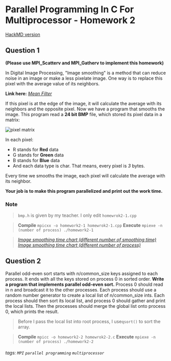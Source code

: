 Parallel Programming In C For Multiprocessor - Homework 2
===

[HackMD version](https://hackmd.io/MwUwxgRiFmC0wwA4AmcAsECc8IEZgB2OPFJAMyQEMQUqBWANhCA=?both)

## Question 1
**(Please use MPI_Scatterv and MPI_Gatherv to implement this homework)**

In Digital Image Processing, "Image smoothing" is a method that can reduce noise in an image or make a less pixelate image. One way is to replace this pixel with the average value of its neighbors.

**Link here:** [_Mean Filter_](https://homepages.inf.ed.ac.uk/rbf/HIPR2/mean.htm)

If this pixel is at the edge of the image, it will calculate the average with its neighbors and the opposite pixel.
Now we have a program that smooths the image. This program read a **24 bit BMP** file, which stored its pixel data in a matrix:

![pixel matrix](https://i.imgur.com/3Kya2rs.png)

In each pixel:
* R stands for **Red** data
* G stands for **Green** data
* B stands for **Blue** data
* And each data type is char. That means, every pixel is _3_ bytes.

Every time we smooths the image, each pixel will calculate the average with its neighbor.

**Your job is to make this program parallelized and print out the work time.**

### Note
> `bmp.h` is given by my teacher. I only edit `homewrok2-1.cpp`

> **Compile**
> ```mpicxx -o homework2-1 homewrok2-1.cpp```
> **Execute**
> ```mpiexe -n (number of process) ./homework2-1```

> [_Image smoothing time chart (different number of smoothing time)_](https://live.amcharts.com/Y0Y2J/)
> [_Image smoothing time chart (different number of process)_](https://live.amcharts.com/ZDcxZ/)

## Question 2
Parallel odd-even sort starts with n/common_size keys assigned to each process. It ends with all the keys stored on process 0 in sorted order.
**Write a program that implements parallel odd-even sort.**
Process 0 should read in n and broadcast it to the other processes. Each process should use a random number generator to create a local list of  n/common_size ints. Each process should then sort its local list, and process 0 should gather and print the local lists. Then the processes should merge the global list onto process 0, which prints the result.


> Before I pass the local list into root process, I use`qsort()` to sort the array.

> **Compile**
> ```mpicc -o homework2-2 homewrok2-2.c```
> **Execute**
> ```mpiexe -n (number of process) ./homework2-2```

###### tags: `MPI` `parallel programming` `multiprocessor`
